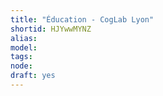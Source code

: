 ```yaml
---
title: "Éducation - CogLab Lyon"
shortid: HJYwwMYNZ
alias: 
model: 
tags: 
node: 
draft: yes
--- 
```

 